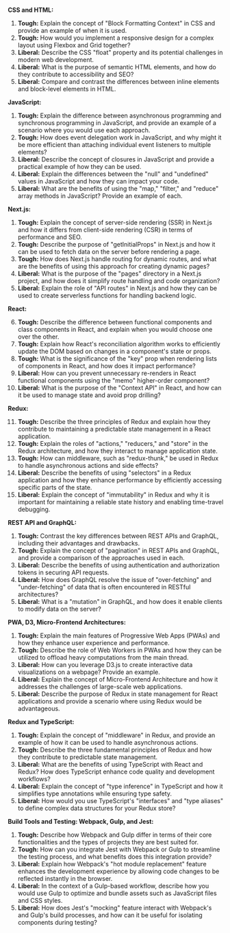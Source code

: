 **CSS and HTML:**

1. **Tough:** Explain the concept of "Block Formatting Context" in CSS and provide an example of when it is used.
2. **Tough:** How would you implement a responsive design for a complex layout using Flexbox and Grid together?
3. **Liberal:** Describe the CSS "float" property and its potential challenges in modern web development.
4. **Liberal:** What is the purpose of semantic HTML elements, and how do they contribute to accessibility and SEO?
5. **Liberal:** Compare and contrast the differences between inline elements and block-level elements in HTML.

**JavaScript:**

1. **Tough:** Explain the difference between asynchronous programming and synchronous programming in JavaScript, and provide an example of a scenario where you would use each approach.
2. **Tough:** How does event delegation work in JavaScript, and why might it be more efficient than attaching individual event listeners to multiple elements?
3. **Liberal:** Describe the concept of closures in JavaScript and provide a practical example of how they can be used.
4. **Liberal:** Explain the differences between the "null" and "undefined" values in JavaScript and how they can impact your code.
5. **Liberal:** What are the benefits of using the "map," "filter," and "reduce" array methods in JavaScript? Provide an example of each.

**Next.js:**

1. **Tough:** Explain the concept of server-side rendering (SSR) in Next.js and how it differs from client-side rendering (CSR) in terms of performance and SEO.
2. **Tough:** Describe the purpose of "getInitialProps" in Next.js and how it can be used to fetch data on the server before rendering a page.
3. **Tough:** How does Next.js handle routing for dynamic routes, and what are the benefits of using this approach for creating dynamic pages?
4. **Liberal:** What is the purpose of the "pages" directory in a Next.js project, and how does it simplify route handling and code organization?
5. **Liberal:** Explain the role of "API routes" in Next.js and how they can be used to create serverless functions for handling backend logic.

**React:**

6. **Tough:** Describe the difference between functional components and class components in React, and explain when you would choose one over the other.
7. **Tough:** Explain how React's reconciliation algorithm works to efficiently update the DOM based on changes in a component's state or props.
8. **Tough:** What is the significance of the "key" prop when rendering lists of components in React, and how does it impact performance?
9. **Liberal:** How can you prevent unnecessary re-renders in React functional components using the "memo" higher-order component?
10. **Liberal:** What is the purpose of the "Context API" in React, and how can it be used to manage state and avoid prop drilling?

**Redux:**

11. **Tough:** Describe the three principles of Redux and explain how they contribute to maintaining a predictable state management in a React application.
12. **Tough:** Explain the roles of "actions," "reducers," and "store" in the Redux architecture, and how they interact to manage application state.
13. **Tough:** How can middleware, such as "redux-thunk," be used in Redux to handle asynchronous actions and side effects?
14. **Liberal:** Describe the benefits of using "selectors" in a Redux application and how they enhance performance by efficiently accessing specific parts of the state.
15. **Liberal:** Explain the concept of "immutability" in Redux and why it is important for maintaining a reliable state history and enabling time-travel debugging.

**REST API and GraphQL:**

1. **Tough:** Contrast the key differences between REST APIs and GraphQL, including their advantages and drawbacks.
2. **Tough:** Explain the concept of "pagination" in REST APIs and GraphQL, and provide a comparison of the approaches used in each.
3. **Liberal:** Describe the benefits of using authentication and authorization tokens in securing API requests.
4. **Liberal:** How does GraphQL resolve the issue of "over-fetching" and "under-fetching" of data that is often encountered in RESTful architectures?
5. **Liberal:** What is a "mutation" in GraphQL, and how does it enable clients to modify data on the server?

**PWA, D3, Micro-Frontend Architectures:**

1. **Tough:** Explain the main features of Progressive Web Apps (PWAs) and how they enhance user experience and performance.
2. **Tough:** Describe the role of Web Workers in PWAs and how they can be utilized to offload heavy computations from the main thread.
3. **Liberal:** How can you leverage D3.js to create interactive data visualizations on a webpage? Provide an example.
4. **Liberal:** Explain the concept of Micro-Frontend Architecture and how it addresses the challenges of large-scale web applications.
5. **Liberal:** Describe the purpose of Redux in state management for React applications and provide a scenario where using Redux would be advantageous.

**Redux and TypeScript:**

1. **Tough:** Explain the concept of "middleware" in Redux, and provide an example of how it can be used to handle asynchronous actions.
2. **Tough:** Describe the three fundamental principles of Redux and how they contribute to predictable state management.
3. **Liberal:** What are the benefits of using TypeScript with React and Redux? How does TypeScript enhance code quality and development workflows?
4. **Liberal:** Explain the concept of "type inference" in TypeScript and how it simplifies type annotations while ensuring type safety.
5. **Liberal:** How would you use TypeScript's "interfaces" and "type aliases" to define complex data structures for your Redux store?

**Build Tools and Testing: Webpack, Gulp, and Jest:**

1. **Tough:** Describe how Webpack and Gulp differ in terms of their core functionalities and the types of projects they are best suited for.
2. **Tough:** How can you integrate Jest with Webpack or Gulp to streamline the testing process, and what benefits does this integration provide?
3. **Liberal:** Explain how Webpack's "hot module replacement" feature enhances the development experience by allowing code changes to be reflected instantly in the browser.
4. **Liberal:** In the context of a Gulp-based workflow, describe how you would use Gulp to optimize and bundle assets such as JavaScript files and CSS styles.
5. **Liberal:** How does Jest's "mocking" feature interact with Webpack's and Gulp's build processes, and how can it be useful for isolating components during testing?

